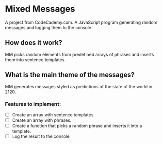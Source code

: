 # Mixed Messages
A project from CodeCademy.com. A JavaScript program generating random messages and logging them to the console.

## How does it work?
MM picks random elements from predefined arrays of phrases and inserts them into sentence templates.

## What is the main theme of the messages?
MM generates messages styled as predictions of the state of the world in 2120.

### Features to implement:
- [ ] Create an array with sentence templates.
- [ ] Create an array with phrases.
- [ ] Create a function that picks a random phrase and inserts it into a template.
- [ ] Log the result to the console.
